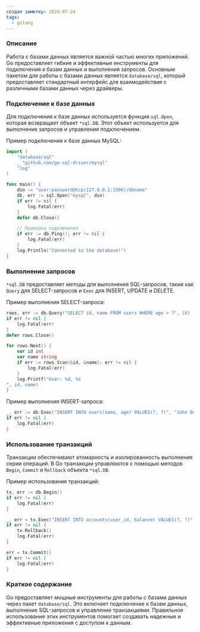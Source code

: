 ```yaml
---
создал заметку: 2024-07-24
tags:
  - golang
---
```

### Описание
Работа с базами данных является важной частью многих приложений. Go предоставляет гибкие и эффективные инструменты для подключения к базам данных и выполнения запросов. Основным пакетом для работы с базами данных является `database/sql`, который предоставляет стандартный интерфейс для взаимодействия с различными базами данных через драйверы.

### Подключение к базе данных

Для подключения к базе данных используется функция `sql.Open`, которая возвращает объект `*sql.DB`. Этот объект используется для выполнения запросов и управления подключением.

Пример подключения к базе данных MySQL:
```go
import (
    "database/sql"
    _ "github.com/go-sql-driver/mysql"
    "log"
)

func main() {
    dsn := "user:password@tcp(127.0.0.1:3306)/dbname"
    db, err := sql.Open("mysql", dsn)
    if err != nil {
        log.Fatal(err)
    }
    defer db.Close()

    // Проверка подключения
    if err := db.Ping(); err != nil {
        log.Fatal(err)
    }
    log.Println("Connected to the database!")
}
```

### Выполнение запросов

`*sql.DB` предоставляет методы для выполнения SQL-запросов, такие как `Query` для SELECT-запросов и `Exec` для INSERT, UPDATE и DELETE.

Пример выполнения SELECT-запроса:
```go
rows, err := db.Query("SELECT id, name FROM users WHERE age > ?", 18)
if err != nil {
    log.Fatal(err)
}
defer rows.Close()

for rows.Next() {
    var id int
    var name string
    if err := rows.Scan(&id, &name); err != nil {
        log.Fatal(err)
    }
    log.Printf("User: %d, %s
", id, name)
}
```

Пример выполнения INSERT-запроса:
```go
_, err := db.Exec("INSERT INTO users(name, age) VALUES(?, ?)", "John Doe", 30)
if err != nil {
    log.Fatal(err)
}
```

### Использование транзакций

Транзакции обеспечивают атомарность и изолированность выполнения серии операций. В Go транзакции управляются с помощью методов `Begin`, `Commit` и `Rollback` объекта `*sql.DB`.

Пример использования транзакций:
```go
tx, err := db.Begin()
if err != nil {
    log.Fatal(err)
}

_, err = tx.Exec("INSERT INTO accounts(user_id, balance) VALUES(?, ?)", 1, 100)
if err != nil {
    tx.Rollback()
    log.Fatal(err)
}

err = tx.Commit()
if err != nil {
    log.Fatal(err)
}
```

### Краткое содержание

Go предоставляет мощные инструменты для работы с базами данных через пакет `database/sql`. Это включает подключение к базам данных, выполнение SQL-запросов и управление транзакциями. Правильное использование этих инструментов помогает создавать надежные и эффективные приложения с доступом к данным.

